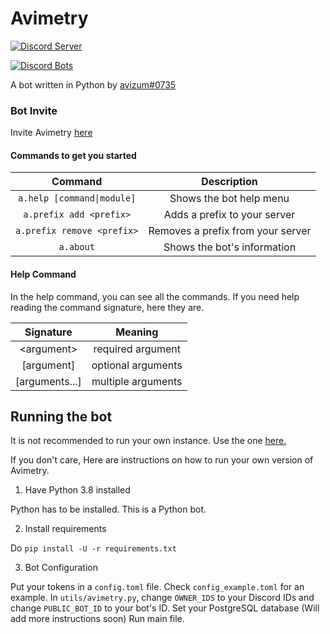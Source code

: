 # Avimetry

[![Discord Server](https://discord.com/api/guilds/751490725555994716/embed.png)](https://discord.gg/muTVFgDvKf)

[![Discord Bots](https://top.gg/api/widget/756257170521063444.svg)](https://top.gg/bot/756257170521063444)


A bot written in Python by [avizum#0735](https://discord.com/users/750135653638865017)

### Bot Invite
Invite Avimetry [here](https://discord.com/oauth2/authorize?client_id=756257170521063444&scope=bot&permissions=2147483647)


#### Commands to get you started
|           Command          |            Description            |
|:--------------------------:|:---------------------------------:|
| `a.help [command\|module]` |      Shows the bot help menu      |
|   `a.prefix add <prefix>`  |    Adds a prefix to your server   |
| `a.prefix remove <prefix>` | Removes a prefix from your server |
|          `a.about`         |    Shows the bot's information    |


#### Help Command
In the help command, you can see all the commands. If you need help reading the command signature, here they are.

|    Signature   |       Meaning      |
|:--------------:|:------------------:|
|  \<argument\>  |  required argument |
|   [argument]   | optional arguments |
| [arguments...] | multiple arguments |

## Running the bot
It is not recommended to run your own instance. Use the one [here.](https://discord.com/oauth2/authorize?client_id=756257170521063444&scope=bot&permissions=2147483647)

If you don't care, Here are instructions on how to run your own version of Avimetry.

1. Have Python 3.8 installed

Python has to be installed. This is a Python bot.

2. Install requirements

Do `pip install -U -r requirements.txt`

3. Bot Configuration

Put your tokens in a `config.toml` file. Check `config_example.toml` for an example.
In `utils/avimetry.py`, change `OWNER_IDS` to your Discord IDs and change `PUBLIC_BOT_ID` to your bot's ID.
Set your PostgreSQL database (Will add more instructions soon)
Run main file.
